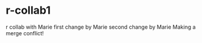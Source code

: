 # r-collab1
r collab with Marie
first change by Marie
second change by Marie
Making a merge conflict!
